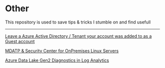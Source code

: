 # Other

This repository is used to save tips & tricks I stumble on and find usefull 


--------

[Leave a Azure Active Directory / Tenant your account was added to as a Guest account](https://github.com/verboompj/Other/blob/master/Azure%20AD%20Leave%20Directory.md)

[MDATP & Security Center for OnPremises Linux Servers](https://github.com/verboompj/Other/blob/master/MDATP%20for%20Linux.md)

[Azure Data Lake Gen2 Diagnostics in Log Analytics](https://github.com/verboompj/Other/blob/master/ADLS_Gen2_LogAnalytics.md)

